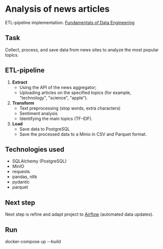 # Analysis of news articles

ETL-pipeline implementation. <u>Fundamentals of Data Engineering</u>

## Task
Collect, process, and save data from news sites to analyze the most popular topics.

## ETL-pipeline

1) **Extract**
    - Using the API of the news aggregator;
    - Uploading articles on the specified topics (for example, "technology", "science", "apple").
2) **Transform**
    - Text preprocessing (stop words, extra characters)
    - Sentiment analysis
    - Identifying the main topics (TF-IDF).
3) **Load**
    - Save data to PostgreSQL
    - Save the processed data to a Minio in CSV and Parquet format.

## Technologies used

- SQLAlchemy (PostgreSQL)
- MinIO
- requests
- pandas, nltk
- pydantic
- parquet

## Next step
Next step is refine and adapt project to <u>Airflow</u> (automated data updates).

## Run
docker-compose up --build